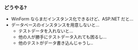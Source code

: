 ### どうやる?

* WinForm ならまだインスタンス化できるけど、ASP.NET だと...
* データベースのインスタンスを用意しないと...
  * テストデータを入れないと...
  * 他の人が勝手にテストデータ入れても困るし...
  * 他のテストがデータ書き込んじゃうし..
